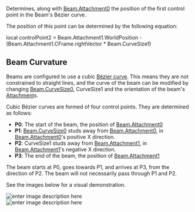 Determines, along with [Beam.Attachment0](https://developer.roblox.com/en-us/api-reference/property/Beam/Attachment0) the position of the first control point in the Beam's Bézier curve.

The position of this point can be determined by the following equation:

local controlPoint2 = Beam.Attachment1.WorldPosition - (Beam.Attachment1.CFrame.rightVector \* Beam.CurveSize1)

Beam Curvature
--------------

Beams are configured to use a cubic [Bézier curve](https://en.wikipedia.org/wiki/B%C3%A9zier_curve). This means they are not constrained to straight lines, and the curve of the beam can be modified by changing [Beam.CurveSize0](https://developer.roblox.com/en-us/api-reference/property/Beam/CurveSize0), CurveSize1 and the orientation of the beam's [Attachment](https://developer.roblox.com/en-us/api-reference/class/Attachment)s.

Cubic Bézier curves are formed of four control points. They are determined as follows:

*   **P0**: The start of the beam, the position of [Beam.Attachment0](https://developer.roblox.com/en-us/api-reference/property/Beam/Attachment0)
*   **P1**: [Beam.CurveSize0](https://developer.roblox.com/en-us/api-reference/property/Beam/CurveSize0) studs away from [Beam.Attachment0](https://developer.roblox.com/en-us/api-reference/property/Beam/Attachment0), in [Beam.Attachment0](https://developer.roblox.com/en-us/api-reference/property/Beam/Attachment0)'s positive X direction.
*   **P2**: CurveSize1 studs away from [Beam.Attachment1](https://developer.roblox.com/en-us/api-reference/property/Beam/Attachment1), in [Beam.Attachment1](https://developer.roblox.com/en-us/api-reference/property/Beam/Attachment1)'s negative X direction.
*   **P3**: The end of the beam, the position of [Beam.Attachment1](https://developer.roblox.com/en-us/api-reference/property/Beam/Attachment1)

The beam starts at P0, goes towards P1, and arrives at P3, from the direction of P2. The beam will not necessarily pass through P1 and P2.

See the images below for a visual demonstration.

![enter image description here](https://developer.roblox.com/assets/blt160ad3fdeadd4ff2/BeamCurve1.png)  
![enter image description here](https://developer.roblox.com/assets/bltb31fc0c526df1ad5/BeamCurve2.png)